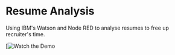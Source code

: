 # Resume Analysis

Using IBM's Watson and Node RED to analyse resumes to free up recruiter's time.

[![Watch the Demo](https://youtu.be/MbyyFSLOMTQ)
